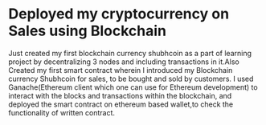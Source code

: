 # Deployed my cryptocurrency on Sales using Blockchain
Just created my first blockchain currency shubhcoin as a part of learning project by decentralizing 3 nodes and including transactions in it.Also Created my first smart contract wherein I introduced my Blockchain currency Shubhcoin for sales, to be bought and sold by customers. I used Ganache(Ethereum client which one can use for Ethereum development) to interact with the blocks and transactions within the blockchain, and deployed the smart contract on ethereum based wallet,to check the functionality of written contract.
